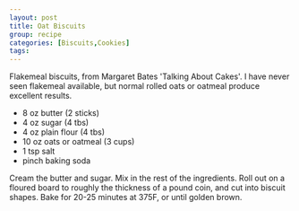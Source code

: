 ```yaml
---
layout: post
title: Oat Biscuits
group: recipe
categories: [Biscuits,Cookies]
tags: 
---
```



Flakemeal biscuits, from Margaret Bates 'Talking About Cakes'.  I have never seen flakemeal available, but normal rolled oats or oatmeal produce excellent results.

- 8 oz butter (2 sticks)
- 4 oz sugar (4 tbs)
- 4 oz plain flour (4 tbs)
- 10 oz oats or oatmeal (3 cups)
- 1 tsp salt
- pinch baking soda

Cream the butter and sugar.  Mix in the rest of the ingredients.  Roll out on a floured board to roughly the thickness of a pound coin, and cut into biscuit shapes.  Bake for 20-25 minutes at 375F, or until golden brown.